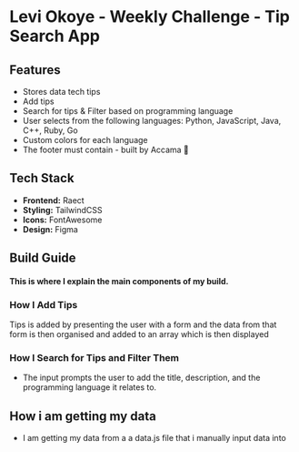 # Levi Okoye - Weekly Challenge - Tip Search App

## Features

- Stores data tech tips
- Add tips
- Search for tips & Filter based on programming language
- User selects from the following languages: Python, JavaScript, Java, C++, Ruby, Go
- Custom colors for each language
- The footer must contain - built by Accama 🤭

## Tech Stack

- **Frontend:** Raect
- **Styling:** TailwindCSS
- **Icons:** FontAwesome
- **Design:** Figma

## Build Guide

#### This is where I explain the main components of my build.

### How I Add Tips

Tips is added by presenting the user with a form and the data from that form is then organised and added to an array which is then displayed

### How I Search for Tips and Filter Them

- The input prompts the user to add the title, description, and the programming language it relates to.

## How i am getting my data

- I am getting my data from a a data.js file that i manually input data into
